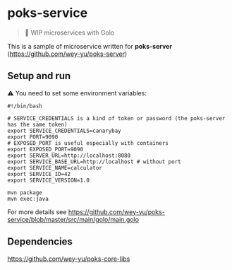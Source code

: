 # poks-service

> 🚧 WIP microservices with Golo

This is a sample of microservice written for **poks-server** (https://github.com/wey-yu/poks-server)

## Setup and run

⚠️ You need to set some environment variables:

```shell
#!/bin/bash

# SERVICE_CREDENTIALS is a kind of token or password (the poks-server has the same token)
export SERVICE_CREDENTIALS=canarybay
export PORT=9090
# EXPOSED_PORT is useful especially with containers
export EXPOSED_PORT=9090
export SERVER_URL=http://localhost:8080
export SERVICE_BASE_URL=http://localhost # without port
export SERVICE_NAME=calculator
export SERVICE_ID=42
export SERVICE_VERSION=1.0

mvn package
mvn exec:java
```

For more details see https://github.com/wey-yu/poks-service/blob/master/src/main/golo/main.golo 

## Dependencies

https://github.com/wey-yu/poks-core-libs
